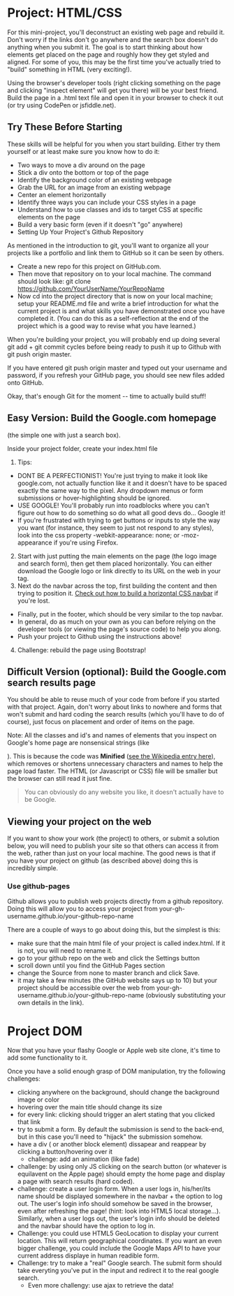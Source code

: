 Project: HTML/CSS
===

For this mini-project, you'll deconstruct an existing web page and rebuild it. Don't worry if the links don't go anywhere and the search box doesn't do anything when you submit it. The goal is to start thinking about how elements get placed on the page and roughly how they get styled and aligned. For some of you, this may be the first time you've actually tried to "build" something in HTML (very exciting!).

Using the browser's developer tools (right clicking something on the page and clicking "inspect element" will get you there) will be your best friend. Build the page in a .html text file and open it in your browser to check it out (or try using CodePen or jsfiddle.net).

Try These Before Starting
---

These skills will be helpful for you when you start building. Either try them yourself or at least make sure you know how to do it:

+ Two ways to move a div around on the page
+ Stick a div onto the bottom or top of the page
+ Identify the background color of an existing webpage
+ Grab the URL for an image from an existing webpage
+ Center an element horizontally
+ Identify three ways you can include your CSS styles in a page
+ Understand how to use classes and ids to target CSS at specific elements on the page
+ Build a very basic form (even if it doesn't "go" anywhere)
+ Setting Up Your Project's Github Repository

As mentioned in the introduction to git, you'll want to organize all your projects like a portfolio and link them to GitHub so it can be seen by others.

+ Create a new repo for this project on GitHub.com.
+ Then move that repository on to your local machine. The command should look like: git clone https://github.com/YourUserName/YourRepoName    
+ Now cd into the project directory that is now on your local machine; setup your README.md file and write a brief introduction for what the current project is and what skills you have demonstrated once you have completed it. (You can do this as a self-reflection at the end of the project which is a good way to revise what you have learned.)

When you're building your project, you will probably end up doing several git add + git commit cycles before being ready to push it up to Github with git push origin master.

If you have entered git push origin master and typed out your username and password, if you refresh your GitHub page, you should see new files added onto GitHub.

Okay, that's enough Git for the moment -- time to actually build stuff!

Easy Version: Build the Google.com homepage
----
(the simple one with just a search box).

Inside your project folder, create your index.html file

1. Tips:
 +  DONT BE A PERFECTIONIST! You're just trying to make it look like google.com, not actually function like it and it doesn't have to be spaced exactly the same way to the pixel. Any dropdown menus or form submissions or hover-highlighting should be ignored.
 + USE GOOGLE! You'll probably run into roadblocks where you can't figure out how to do something so do what all good devs do... Google it!
 +  If you're frustrated with trying to get buttons or inputs to style the way you want (for instance, they seem to just not respond to any styles), look into the css property -webkit-appearance: none; or -moz-appearance if you're using Firefox.
2. Start with just putting the main elements on the page (the logo image and search form), then get them placed horizontally. You can either download the Google logo or link directly to its URL on the web in your <img> tag.
3. Next do the navbar across the top, first building the content and then trying to position it. [Check out how to build a horizontal CSS navbar](https://www.w3schools.com/css/css_navbar.asp) if you're lost.
+ Finally, put in the footer, which should be very similar to the top navbar.
+ In general, do as much on your own as you can before relying on the developer tools (or viewing the page's source code) to help you along.
+ Push your project to Github using the instructions above!
4. Challenge: rebuild the page using Bootstrap!

Difficult Version (optional): Build the Google.com search results page
---

You should be able to reuse much of your code from before if you started with that project. Again, don't worry about links to nowhere and forms that won't submit and hard coding the search results (which you'll have to do of course), just focus on placement and order of items on the page.

Note: All the classes and id's and names of elements that you inspect on Google's home page are nonsensical strings (like <div class='srg'>). This is because the code was **Minified** ([see the Wikipedia entry here](https://en.wikipedia.org/wiki/Minification_(programming))), which removes or shortens unnecessary characters and names to help the page load faster. The HTML (or Javascript or CSS) file will be smaller but the browser can still read it just fine.

> You can obviously do any website you like, it doesn't actually have to be Google. 

Viewing your project on the web
------
If you want to show your work (the project) to others, or submit a solution below, you will need to publish your site so that others can access it from the web, rather than just on your local machine. The good news is that if you have your project on github (as described above) doing this is incredibly simple. 


### Use github-pages

Github allows you to publish web projects directly from a github repository. Doing this will allow you to access your project from your-gh-username.github.io/your-github-repo-name

There are a couple of ways to go about doing this, but the simplest is this:

+ make sure that the main html file of your project is called index.html. If it is not, you will need to rename it.
+ go to your github repo on the web and click the Settings button
+ scroll down until you find the GitHub Pages section
+ change the Source from none to master branch and click Save.
+ it may take a few minutes (the GitHub website says up to 10) but your project should be accessible over the web from your-gh-username.github.io/your-github-repo-name (obviously substituting your own details in the link).

Project DOM
===

Now that you have your flashy Google or Apple web site clone, it's time to add some functionality to it.

Once you have a solid enough grasp of DOM manipulation, try the following challenges:

+ clicking anywhere on the background, should change the background image or color
+ hovering over the main title should change its size
+ for every link: clicking should trigger an alert stating that you clicked that link
+ try to submit a form. By default the submission is send to the back-end, but in this case you'll need to "hijack" the submission somehow.
+ have a div ( or another block element) dissapear and reappear by clicking a button/hovering over it
  + challenge: add an animation (like fade)
+ challenge: by using only JS clicking on the search button (or whatever is equilavent on the Apple page) should empty the home page and display a page with search results (hard coded).
+ challenge: create a user login form. When a user logs in, his/her/its name should be displayed somewhere in the navbar + the option to log out. The user's login info should somehow be saved in the browser, even after refreshing the page! (hint: look into HTML5 local storage...). Similarly, when a user logs out, the user's login info should be deleted and the navbar should have the option to log in.
+ Challenge: you could use HTML5 GeoLocation to display your current location. This will return geographical coordinates. If you want an even bigger challenge, you could include the Google Maps API to have your current address displaye in human readible form.
+ Challenge: try to make a "real" Google search. The submit form should take everyting you've put in the input and redirect it to the real google search.  
  + Even more challengy: use ajax to retrieve the data!